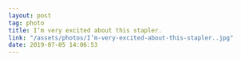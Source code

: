 ```yaml
---
layout: post
tag: photo
title: I’m very excited about this stapler.
link: "/assets/photos/I’m-very-excited-about-this-stapler..jpg"
date: 2019-07-05 14:06:53
---
```

